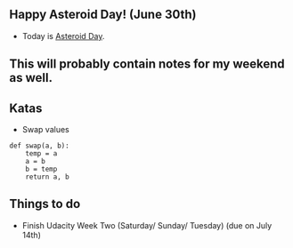 ## Happy Asteroid Day! (June 30th)

- Today is [Asteroid Day](https://en.wikipedia.org/wiki/Asteroid_Day). 

## This will probably contain notes for my weekend as well.

## Katas

- Swap values

```
def swap(a, b):
    temp = a
    a = b
    b = temp
    return a, b
```

## Things to do

- Finish Udacity Week Two (Saturday/ Sunday/ Tuesday) (due on July 14th)

